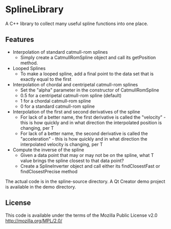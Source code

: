 SplineLibrary
=============
A C++ library to collect many useful spline functions into one place.

Features
-------------
* Interpolation of standard catmull-rom splines
    * Simply create a CatmullRomSpline object and call its getPosition method.
* Looped Splines
    * To make a looped spline, add a final point to the data set that is exactly equal to the first
* Interpolation of chordal and centripetal catmull-rom splines
    * Set the "alpha" parameter in the constructor of CatmullRomSpline
    * 0.5 for a centripetal catmull-rom spline (default)
    * 1 for a chordal catmull-rom spline
    * 0 for a standard catmull-rom spline
* Interpolation of the first and second derivatives of the spline
    * For lack of a better name, the first derivative is called the "velocity" - this is how quickly and in what direction the interpolated position is changing, per T
    * For lack of a better name, the second derivative is called the "acceleration" - this is how quickly and in what direction the interpolated velocity is changing, per T
* Compute the inverse of the spline
    * Given a data point that may or may not be on the spline, what T value brings the spline closest to that data point?
    * Create a SplineInverter object and call either its findClosestFast or findClosestPrecise method

The actual code is in the spline-source directory. A Qt Creator demo project is available in the demo directory.

License
-------------
This code is available under the terms of the Mozilla Public License v2.0 http://mozilla.org/MPL/2.0/
